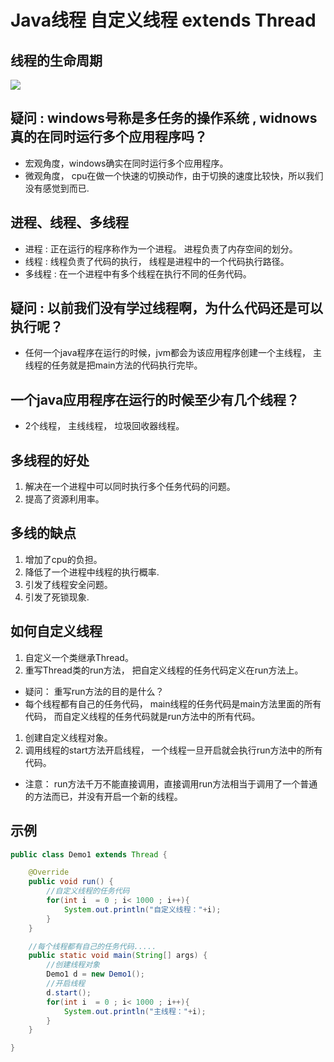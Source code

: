 # Java线程 自定义线程 extends Thread

## 线程的生命周期

![](https://eden-notes-pic-hosting.oss-cn-shenzhen.aliyuncs.com/notes/images/20240122004229.png)


## 疑问 : windows号称是多任务的操作系统 , widnows真的在同时运行多个应用程序吗？

* 宏观角度，windows确实在同时运行多个应用程序。
* 微观角度， cpu在做一个快速的切换动作，由于切换的速度比较快，所以我们没有感觉到而已.

## 进程、线程、多线程

* 进程 : 正在运行的程序称作为一个进程。  进程负责了内存空间的划分。
* 线程 : 线程负责了代码的执行， 线程是进程中的一个代码执行路径。
* 多线程 : 在一个进程中有多个线程在执行不同的任务代码。
## 疑问 : 以前我们没有学过线程啊，为什么代码还是可以执行呢？

* 任何一个java程序在运行的时候，jvm都会为该应用程序创建一个主线程， 主线程的任务就是把main方法的代码执行完毕。

## 一个java应用程序在运行的时候至少有几个线程？

* 2个线程，  主线线程，  垃圾回收器线程。

## 多线程的好处	

1. 解决在一个进程中可以同时执行多个任务代码的问题。
2. 提高了资源利用率。

## 多线的缺点

1. 增加了cpu的负担。
2. 降低了一个进程中线程的执行概率.
3. 引发了线程安全问题。
4. 引发了死锁现象.

## 如何自定义线程

1. 自定义一个类继承Thread。
2. 重写Thread类的run方法， 把自定义线程的任务代码定义在run方法上。
* 疑问： 重写run方法的目的是什么？
* 每个线程都有自己的任务代码， main线程的任务代码是main方法里面的所有代码， 而自定义线程的任务代码就是run方法中的所有代码。
1. 创建自定义线程对象。
2. 调用线程的start方法开启线程， 一个线程一旦开启就会执行run方法中的所有代码。
* 注意： run方法千万不能直接调用，直接调用run方法相当于调用了一个普通的方法而已，并没有开启一个新的线程。

## 示例
``` java
public class Demo1 extends Thread {

	@Override
	public void run() {
		//自定义线程的任务代码
		for(int i  = 0 ; i< 1000 ; i++){
			System.out.println("自定义线程："+i);
		}
	}

	//每个线程都有自己的任务代码.....
	public static void main(String[] args) {
		//创建线程对象
		Demo1 d = new Demo1();
		//开启线程
		d.start();
		for(int i  = 0 ; i< 1000 ; i++){
			System.out.println("主线程："+i);
		}
	}

}
```